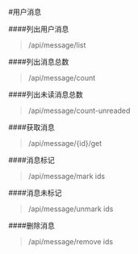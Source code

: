 #用户消息

####列出用户消息
>/api/message/list

####列出消息总数
>/api/message/count

####列出未读消息总数
>/api/message/count-unreaded

####获取消息
>/api/message/{id}/get

####消息标记
>/api/message/mark
>ids

####消息未标记
>/api/message/unmark
>ids

####删除消息
>/api/message/remove
>ids